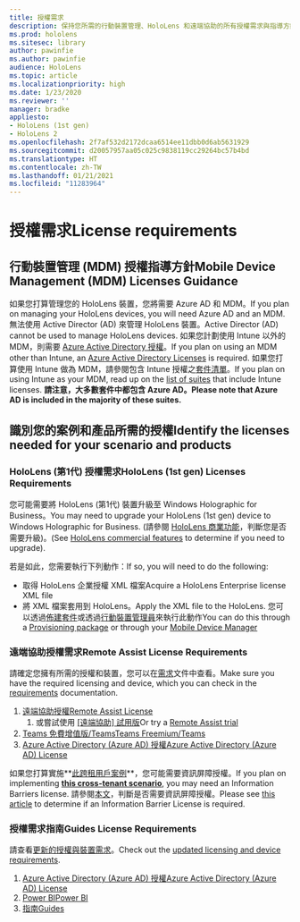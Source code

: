 ```yaml
---
title: 授權需求
description: 保持您所需的行動裝置管理、HoloLens 和遠端協助的所有授權需求與指導方針在最新狀態。
ms.prod: hololens
ms.sitesec: library
author: pawinfie
ms.author: pawinfie
audience: HoloLens
ms.topic: article
ms.localizationpriority: high
ms.date: 1/23/2020
ms.reviewer: ''
manager: bradke
appliesto:
- HoloLens (1st gen)
- HoloLens 2
ms.openlocfilehash: 2f7af532d2172dcaa6514ee11dbb0d6ab5631929
ms.sourcegitcommit: d20057957aa05c025c9838119cc29264bc57b4bd
ms.translationtype: HT
ms.contentlocale: zh-TW
ms.lasthandoff: 01/21/2021
ms.locfileid: "11283964"
---
```

# <span data-ttu-id="7aa24-103">授權需求</span><span class="sxs-lookup"><span data-stu-id="7aa24-103">License requirements</span></span>

## <span data-ttu-id="7aa24-104">行動裝置管理 (MDM) 授權指導方針</span><span class="sxs-lookup"><span data-stu-id="7aa24-104">Mobile Device Management (MDM) Licenses Guidance</span></span>

<span data-ttu-id="7aa24-105">如果您打算管理您的 HoloLens 裝置，您將需要 Azure AD 和 MDM。</span><span class="sxs-lookup"><span data-stu-id="7aa24-105">If you plan on managing your HoloLens devices, you will need Azure AD and an MDM.</span></span> <span data-ttu-id="7aa24-106">無法使用 Active Director (AD) 來管理 HoloLens 裝置。</span><span class="sxs-lookup"><span data-stu-id="7aa24-106">Active Director (AD) cannot be used to manage HoloLens devices.</span></span>
<span data-ttu-id="7aa24-107">如果您計劃使用 Intune 以外的 MDM，則需要 [Azure Active Directory 授權](https://docs.microsoft.com/azure/active-directory/fundamentals/active-directory-whatis)。</span><span class="sxs-lookup"><span data-stu-id="7aa24-107">If you plan on using an MDM other than Intune, an [Azure Active Directory Licenses](https://docs.microsoft.com/azure/active-directory/fundamentals/active-directory-whatis) is required.</span></span>
<span data-ttu-id="7aa24-108">如果您打算使用 Intune 做為 MDM，請參閱包含 Intune 授權之[套件清單](https://docs.microsoft.com/intune/fundamentals/licenses)。</span><span class="sxs-lookup"><span data-stu-id="7aa24-108">If you plan on using Intune as your MDM, read up on the [list of suites](https://docs.microsoft.com/intune/fundamentals/licenses) that include Intune licenses.</span></span> **<span data-ttu-id="7aa24-109">請注意，大多數套件中都包含 Azure AD。</span><span class="sxs-lookup"><span data-stu-id="7aa24-109">Please note that Azure AD is included in the majority of these suites.</span></span>**

## <span data-ttu-id="7aa24-110">識別您的案例和產品所需的授權</span><span class="sxs-lookup"><span data-stu-id="7aa24-110">Identify the licenses needed for your scenario and products</span></span>

### <span data-ttu-id="7aa24-111">HoloLens (第1代) 授權需求</span><span class="sxs-lookup"><span data-stu-id="7aa24-111">HoloLens (1st gen) Licenses Requirements</span></span>

<span data-ttu-id="7aa24-112">您可能需要將 HoloLens (第1代) 裝置升級至 Windows Holographic for Business。</span><span class="sxs-lookup"><span data-stu-id="7aa24-112">You may need to upgrade your HoloLens (1st gen) device to Windows Holographic for Business.</span></span> <span data-ttu-id="7aa24-113">(請參閱 [HoloLens 商業功能](holoLens-commercial-features.md#feature-comparison-between-editions)，判斷您是否需要升級)。</span><span class="sxs-lookup"><span data-stu-id="7aa24-113">(See [HoloLens commercial features](holoLens-commercial-features.md#feature-comparison-between-editions) to determine if you need to upgrade).</span></span>

 <span data-ttu-id="7aa24-114">若是如此，您需要執行下列動作：</span><span class="sxs-lookup"><span data-stu-id="7aa24-114">If so, you will need to do the following:</span></span>

- <span data-ttu-id="7aa24-115">取得 HoloLens 企業授權 XML 檔案</span><span class="sxs-lookup"><span data-stu-id="7aa24-115">Acquire a HoloLens Enterprise license XML file</span></span>
- <span data-ttu-id="7aa24-116">將 XML 檔案套用到 HoloLens。</span><span class="sxs-lookup"><span data-stu-id="7aa24-116">Apply the XML file to the HoloLens.</span></span> <span data-ttu-id="7aa24-117">您可以透過[佈建套件](hololens-provisioning.md)或透過[行動裝置管理員](https://docs.microsoft.com/intune/configuration/holographic-upgrade)來執行此動作</span><span class="sxs-lookup"><span data-stu-id="7aa24-117">You can do this through a [Provisioning package](hololens-provisioning.md) or through your [Mobile Device Manager](https://docs.microsoft.com/intune/configuration/holographic-upgrade)</span></span>

### <span data-ttu-id="7aa24-118">遠端協助授權需求</span><span class="sxs-lookup"><span data-stu-id="7aa24-118">Remote Assist License Requirements</span></span>

<span data-ttu-id="7aa24-119">請確定您擁有所需的授權和裝置，您可以在[需求](https://docs.microsoft.com/dynamics365/mixed-reality/remote-assist/requirements)文件中查看。</span><span class="sxs-lookup"><span data-stu-id="7aa24-119">Make sure you have the required licensing and device, which you can check in the [requirements](https://docs.microsoft.com/dynamics365/mixed-reality/remote-assist/requirements) documentation.</span></span>

1. [<span data-ttu-id="7aa24-120">遠端協助授權</span><span class="sxs-lookup"><span data-stu-id="7aa24-120">Remote Assist License</span></span>](https://docs.microsoft.com/dynamics365/mixed-reality/remote-assist/buy-and-deploy-remote-assist)
    1. <span data-ttu-id="7aa24-121">或嘗試使用 [[遠端協助] 試用版](https://docs.microsoft.com/dynamics365/mixed-reality/remote-assist/try-remote-assist)</span><span class="sxs-lookup"><span data-stu-id="7aa24-121">Or try a [Remote Assist trial](https://docs.microsoft.com/dynamics365/mixed-reality/remote-assist/try-remote-assist)</span></span>
1. [<span data-ttu-id="7aa24-122">Teams 免費增值版/Teams</span><span class="sxs-lookup"><span data-stu-id="7aa24-122">Teams Freemium/Teams</span></span>](https://products.office.com/microsoft-teams/free)
1. [<span data-ttu-id="7aa24-123">Azure Active Directory (Azure AD) 授權</span><span class="sxs-lookup"><span data-stu-id="7aa24-123">Azure Active Directory (Azure AD) License</span></span>](https://docs.microsoft.com/azure/active-directory/fundamentals/active-directory-whatis)

<span data-ttu-id="7aa24-124">如果您打算實施**[此跨租用戶案例](https://docs.microsoft.com/dynamics365/mixed-reality/remote-assist/cross-tenant-overview#scenario-2-leasing-services-to-other-tenants)**，您可能需要資訊屏障授權。</span><span class="sxs-lookup"><span data-stu-id="7aa24-124">If you plan on implementing **[this cross-tenant scenario](https://docs.microsoft.com/dynamics365/mixed-reality/remote-assist/cross-tenant-overview#scenario-2-leasing-services-to-other-tenants)**, you may need an Information Barriers license.</span></span> <span data-ttu-id="7aa24-125">請參閱[本文](https://docs.microsoft.com/dynamics365/mixed-reality/remote-assist/cross-tenant-licensing-implementation#step-1-determine-if-information-barriers-are-necessary)，判斷是否需要資訊屏障授權。</span><span class="sxs-lookup"><span data-stu-id="7aa24-125">Please see [this article](https://docs.microsoft.com/dynamics365/mixed-reality/remote-assist/cross-tenant-licensing-implementation#step-1-determine-if-information-barriers-are-necessary) to determine if an Information Barrier License is required.</span></span>

### <span data-ttu-id="7aa24-126">授權需求指南</span><span class="sxs-lookup"><span data-stu-id="7aa24-126">Guides License Requirements</span></span>

<span data-ttu-id="7aa24-127">請查看[更新的授權與裝置需求](https://docs.microsoft.com/dynamics365/mixed-reality/guides/requirements)。</span><span class="sxs-lookup"><span data-stu-id="7aa24-127">Check out the [updated licensing and device requirements](https://docs.microsoft.com/dynamics365/mixed-reality/guides/requirements).</span></span>

1. [<span data-ttu-id="7aa24-128">Azure Active Directory (Azure AD) 授權</span><span class="sxs-lookup"><span data-stu-id="7aa24-128">Azure Active Directory (Azure AD) License</span></span>](https://docs.microsoft.com/azure/active-directory/fundamentals/active-directory-whatis)
1. [<span data-ttu-id="7aa24-129">Power BI</span><span class="sxs-lookup"><span data-stu-id="7aa24-129">Power BI</span></span>](https://powerbi.microsoft.com/desktop/)
1. [<span data-ttu-id="7aa24-130">指南</span><span class="sxs-lookup"><span data-stu-id="7aa24-130">Guides</span></span>](https://docs.microsoft.com/dynamics365/mixed-reality/guides/setup)
